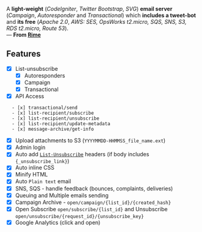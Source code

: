 A **light-weight** (*CodeIgniter*, *Twitter Bootstrap*, *SVG*) **email server** (*Campaign*, *Autoresponder* and *Transactional*) which **includes a tweet-bot** and **its free** (*Apache 2.0*, *AWS: SES, OpsWorks t2.micro, SQS, SNS, S3, RDS t2.micro, Route 53*).  
&mdash; **From [Rime](https://rime.co)**

## Features

- [x] List-unsubscribe
  - [x] Autoresponders
  - [x] Campaign
  - [x] Transactional

- [x] API Access
   
```
  - [x] transactional/send
  - [x] list-recipient/subscribe
  - [x] list-recipient/unsubscribe
  - [x] list-recipient/update-metadata
  - [x] message-archive/get-info
```

- [x] Upload attachments to S3 (`YYYYMMDD-HHMMSS_file_name.ext`)
- [x] Admin login
- [x] Auto add [`List-Unsubscribe`](http://www.list-unsubscribe.com/) headers (if body includes `{_unsubscribe_link}`)
- [x] Auto inline CSS
- [x] Minify HTML
- [x] Auto `Plain text` email
- [x] SNS, SQS - handle feedback (bounces, complaints, deliveries)
- [x] Queuing and Multiple emails sending
- [x] Campaign Archive - `open/campaign/{list_id}/{created_hash}`
- [x] Open Subscribe `open/subscribe/{list_id}` and Unsubscribe `open/unsubscribe/{request_id}/{unsubscribe_key}`
- [x] Google Analytics (click and open)
